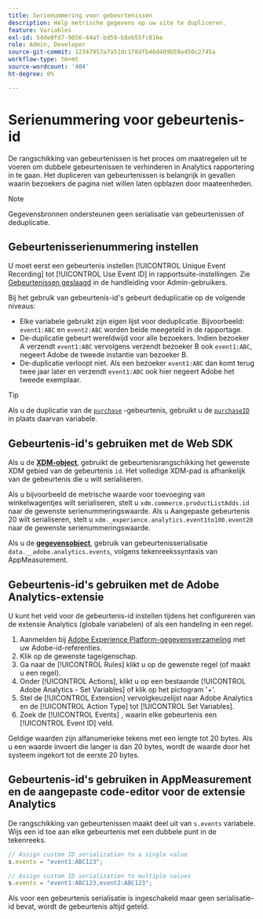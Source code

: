 ```yaml
---
title: Serienummering voor gebeurtenissen
description: Help metrische gegevens op uw site te dupliceren.
feature: Variables
exl-id: 54de0fd7-9056-44af-bd59-b8eb55fc816e
role: Admin, Developer
source-git-commit: 12347957a7a51dc1f8dfb46d489b59a450c2745a
workflow-type: tm+mt
source-wordcount: '404'
ht-degree: 0%

---
```


# Serienummering voor gebeurtenis-id

De rangschikking van gebeurtenissen is het proces om maatregelen uit te voeren om dubbele gebeurtenissen te verhinderen in Analytics rapportering in te gaan. Het dupliceren van gebeurtenissen is belangrijk in gevallen waarin bezoekers de pagina niet willen laten opblazen door maateenheden.

>[!NOTE]
>
>Gegevensbronnen ondersteunen geen serialisatie van gebeurtenissen of deduplicatie.

## Gebeurtenisserienummering instellen

U moet eerst een gebeurtenis instellen [!UICONTROL Unique Event Recording] tot [!UICONTROL Use Event ID] in rapportsuite-instellingen. Zie [Gebeurtenissen geslaagd](/help/admin/admin/c-manage-report-suites/c-edit-report-suites/conversion-var-admin/c-success-events/success-event.md) in de handleiding voor Admin-gebruikers.

Bij het gebruik van gebeurtenis-id&#39;s gebeurt deduplicatie op de volgende niveaus:

* Elke variabele gebruikt zijn eigen lijst voor deduplicatie. Bijvoorbeeld: `event1:ABC` en `event2:ABC` worden beide meegeteld in de rapportage.
* De-duplicatie gebeurt wereldwijd voor alle bezoekers. Indien bezoeker A verzendt `event1:ABC` vervolgens verzendt bezoeker B ook `event1:ABC`, negeert Adobe de tweede instantie van bezoeker B.
* De-duplicatie verloopt niet. Als een bezoeker `event1:ABC` dan komt terug twee jaar later en verzendt `event1:ABC` ook hier negeert Adobe het tweede exemplaar.

>[!TIP]
>
>Als u de duplicatie van de [`purchase`](event-purchase.md) -gebeurtenis, gebruikt u de [`purchaseID`](../purchaseid.md) in plaats daarvan variabele.

## Gebeurtenis-id&#39;s gebruiken met de Web SDK

Als u de [**XDM-object**](/help/implement/aep-edge/xdm-var-mapping.md), gebruikt de gebeurtenisrangschikking het gewenste XDM gebied van de gebeurtenis `id`. Het volledige XDM-pad is afhankelijk van de gebeurtenis die u wilt serialiseren.

Als u bijvoorbeeld de metrische waarde voor toevoeging van winkelwagentjes wilt serialiseren, stelt u `xdm.commerce.productListAdds.id` naar de gewenste serienummeringswaarde. Als u Aangepaste gebeurtenis 20 wilt serialiseren, stelt u `xdm._experience.analytics.event1to100.event20` naar de gewenste serienummeringswaarde.

Als u de [**gegevensobject**](/help/implement/aep-edge/data-var-mapping.md), gebruik van gebeurtenisserialisatie `data.__adobe.analytics.events`, volgens tekenreekssyntaxis van AppMeasurement.

## Gebeurtenis-id&#39;s gebruiken met de Adobe Analytics-extensie

U kunt het veld voor de gebeurtenis-id instellen tijdens het configureren van de extensie Analytics (globale variabelen) of als een handeling in een regel.

1. Aanmelden bij [Adobe Experience Platform-gegevensverzameling](https://experience.adobe.com/data-collection) met uw Adobe-id-referenties.
2. Klik op de gewenste tageigenschap.
3. Ga naar de [!UICONTROL Rules] klikt u op de gewenste regel (of maakt u een regel).
4. Onder [!UICONTROL Actions], klikt u op een bestaande [!UICONTROL Adobe Analytics - Set Variables] of klik op het pictogram &#39;+&#39;.
5. Stel de [!UICONTROL Extension] vervolgkeuzelijst naar Adobe Analytics en de [!UICONTROL Action Type] tot [!UICONTROL Set Variables].
6. Zoek de [!UICONTROL Events] , waarin elke gebeurtenis een [!UICONTROL Event ID] veld.

Geldige waarden zijn alfanumerieke tekens met een lengte tot 20 bytes. Als u een waarde invoert die langer is dan 20 bytes, wordt de waarde door het systeem ingekort tot de eerste 20 bytes.

## Gebeurtenis-id&#39;s gebruiken in AppMeasurement en de aangepaste code-editor voor de extensie Analytics

De rangschikking van gebeurtenissen maakt deel uit van `s.events` variabele. Wijs een id toe aan elke gebeurtenis met een dubbele punt in de tekenreeks.

```js
// Assign custom ID serialization to a single value
s.events = "event1:ABC123";

// Assign custom ID serialization to multiple values
s.events = "event1:ABC123,event2:ABC123";
```

Als voor een gebeurtenis serialisatie is ingeschakeld maar geen serialisatie-id bevat, wordt de gebeurtenis altijd geteld.
